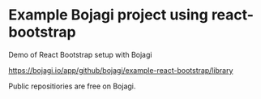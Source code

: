 # Example Bojagi project using react-bootstrap
Demo of React Bootstrap setup with Bojagi

https://bojagi.io/app/github/bojagi/example-react-bootstrap/library

Public repositiories are free on Bojagi.
